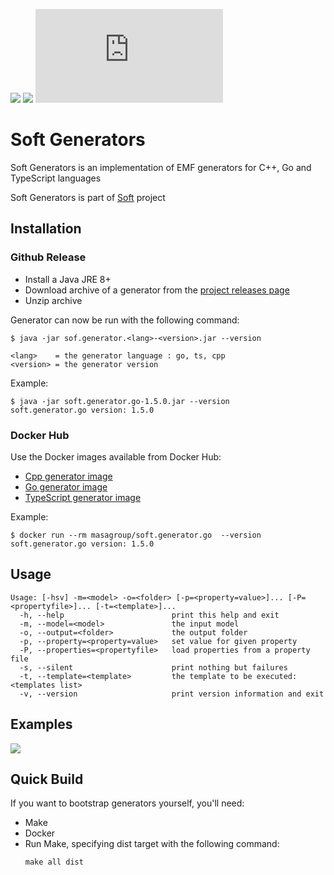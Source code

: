 [![](https://img.shields.io/github/license/masagroup/soft.gen.svg)](https://github.com/masagroup/soft.gen/blob/master/LICENSE)
![](https://github.com/masagroup/soft.gen/actions/workflows/build_and_test.yml/badge.svg)
![](https://img.shields.io/github/v/release/masagroup/soft.gen)
# Soft Generators #

Soft Generators is an implementation of EMF generators for C++, Go and TypeScript languages

Soft Generators is part of [Soft](https://github.com/masagroup/soft) project



## Installation ##

### Github Release ###
- Install a Java JRE 8+
- Download archive of a generator from the [project releases page](https://github.com/masagroup/soft.gen/releases)
- Unzip archive

Generator can now be run with the following command:

```shell
$ java -jar sof.generator.<lang>-<version>.jar --version

<lang>    = the generator language : go, ts, cpp
<version> = the generator version
```

Example:
```shell
$ java -jar soft.generator.go-1.5.0.jar --version
soft.generator.go version: 1.5.0
```

### Docker Hub ###
Use the Docker images available from Docker Hub:
- [Cpp generator image](https://hub.docker.com/r/masagroup/soft.generator.cpp)
- [Go generator image](https://hub.docker.com/r/masagroup/soft.generator.go)
- [TypeScript generator image](https://hub.docker.com/r/masagroup/soft.generator.ts)

Example:
```shell
$ docker run --rm masagroup/soft.generator.go  --version
soft.generator.go version: 1.5.0
```

## Usage ##

```
Usage: [-hsv] -m=<model> -o=<folder> [-p=<property=value>]... [-P=<propertyfile>]... [-t=<template>]...
  -h, --help                        print this help and exit
  -m, --model=<model>               the input model
  -o, --output=<folder>             the output folder
  -p, --property=<property=value>   set value for given property
  -P, --properties=<propertyfile>   load properties from a property file
  -s, --silent                      print nothing but failures
  -t, --template=<template>         the template to be executed: <templates list>
  -v, --version                     print version information and exit
```

## Examples ##
![](https://raw.githubusercontent.com/masagroup/soft.gen/master/docs/example-docker.gif)

## Quick Build ##
If you want to bootstrap generators yourself, you'll need:
- Make
- Docker
- Run Make, specifying dist target with the following command:
    ```
    make all dist
    ```



